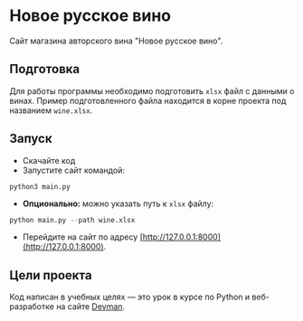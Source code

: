 # Новое русское вино

Сайт магазина авторского вина "Новое русское вино".

## Подготовка
Для работы программы необходимо подготовить `xlsx` файл с данными о винах.
Пример подготовленного файла находится в корне проекта под названием `wine.xlsx`.

## Запуск

- Скачайте код
- Запустите сайт командой: 
```
python3 main.py
```
- **Опционально:** можно указать путь к `xlsx` файлу:
```Python
python main.py --path wine.xlsx
```
- Перейдите на сайт по адресу [http://127.0.0.1:8000](http://127.0.0.1:8000).

## Цели проекта

Код написан в учебных целях — это урок в курсе по Python и веб-разработке на сайте [Devman](https://dvmn.org).
